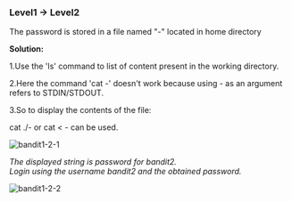 ### Level1 -> Level2

The password is stored in a file named "-" located in home directory

<b>Solution:</b><br/>

1.Use the 'ls' command to list of content present in the working directory.<br/>

2.Here the command 'cat -' doesn't work because using - as an argument refers to STDIN/STDOUT.<br/>

3.So to display the contents of the file:<br/>

cat ./- or cat < - can be used.<br/>

![bandit1-2-1](https://user-images.githubusercontent.com/88927842/178051285-8f6ad91d-1330-4329-9557-9a156f06b4c1.png)

<i>The displayed string is password for bandit2.<br/>
Login using the username bandit2 and the obtained password.</i>

![bandit1-2-2](https://user-images.githubusercontent.com/88927842/178051296-50208553-ba17-4428-9616-388d37f9465b.png)
